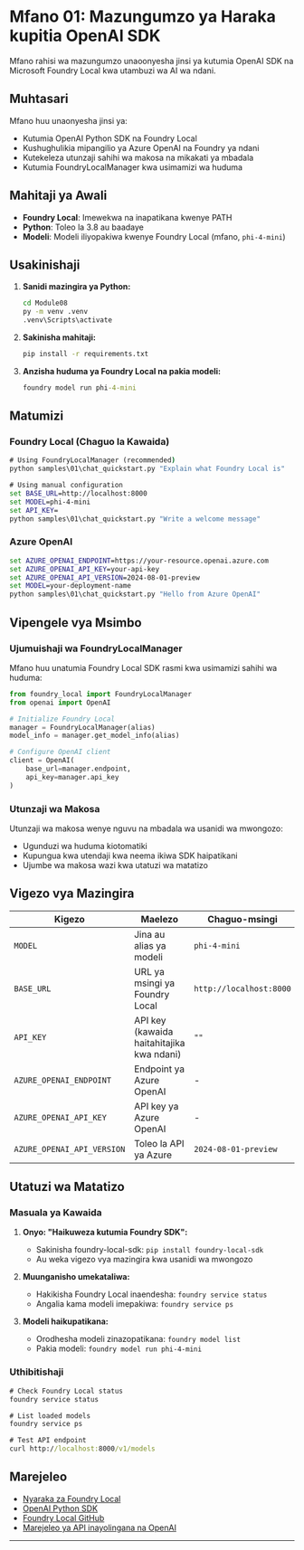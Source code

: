 <!--
CO_OP_TRANSLATOR_METADATA:
{
  "original_hash": "fb649a75048715165e76e20b366620a9",
  "translation_date": "2025-09-25T01:05:06+00:00",
  "source_file": "Module08/samples/01/README.md",
  "language_code": "sw"
}
-->
# Mfano 01: Mazungumzo ya Haraka kupitia OpenAI SDK

Mfano rahisi wa mazungumzo unaoonyesha jinsi ya kutumia OpenAI SDK na Microsoft Foundry Local kwa utambuzi wa AI wa ndani.

## Muhtasari

Mfano huu unaonyesha jinsi ya:
- Kutumia OpenAI Python SDK na Foundry Local
- Kushughulikia mipangilio ya Azure OpenAI na Foundry ya ndani
- Kutekeleza utunzaji sahihi wa makosa na mikakati ya mbadala
- Kutumia FoundryLocalManager kwa usimamizi wa huduma

## Mahitaji ya Awali

- **Foundry Local**: Imewekwa na inapatikana kwenye PATH
- **Python**: Toleo la 3.8 au baadaye
- **Modeli**: Modeli iliyopakiwa kwenye Foundry Local (mfano, `phi-4-mini`)

## Usakinishaji

1. **Sanidi mazingira ya Python:**
   ```cmd
   cd Module08
   py -m venv .venv
   .venv\Scripts\activate
   ```

2. **Sakinisha mahitaji:**
   ```cmd
   pip install -r requirements.txt
   ```

3. **Anzisha huduma ya Foundry Local na pakia modeli:**
   ```cmd
   foundry model run phi-4-mini
   ```


## Matumizi

### Foundry Local (Chaguo la Kawaida)

```cmd
# Using FoundryLocalManager (recommended)
python samples\01\chat_quickstart.py "Explain what Foundry Local is"

# Using manual configuration
set BASE_URL=http://localhost:8000
set MODEL=phi-4-mini
set API_KEY=
python samples\01\chat_quickstart.py "Write a welcome message"
```

### Azure OpenAI

```cmd
set AZURE_OPENAI_ENDPOINT=https://your-resource.openai.azure.com
set AZURE_OPENAI_API_KEY=your-api-key
set AZURE_OPENAI_API_VERSION=2024-08-01-preview
set MODEL=your-deployment-name
python samples\01\chat_quickstart.py "Hello from Azure OpenAI"
```


## Vipengele vya Msimbo

### Ujumuishaji wa FoundryLocalManager

Mfano huu unatumia Foundry Local SDK rasmi kwa usimamizi sahihi wa huduma:

```python
from foundry_local import FoundryLocalManager
from openai import OpenAI

# Initialize Foundry Local
manager = FoundryLocalManager(alias)
model_info = manager.get_model_info(alias)

# Configure OpenAI client
client = OpenAI(
    base_url=manager.endpoint,
    api_key=manager.api_key
)
```


### Utunzaji wa Makosa

Utunzaji wa makosa wenye nguvu na mbadala wa usanidi wa mwongozo:
- Ugunduzi wa huduma kiotomatiki
- Kupungua kwa utendaji kwa neema ikiwa SDK haipatikani
- Ujumbe wa makosa wazi kwa utatuzi wa matatizo

## Vigezo vya Mazingira

| Kigezo | Maelezo | Chaguo-msingi | Inahitajika |
|--------|---------|--------------|-------------|
| `MODEL` | Jina au alias ya modeli | `phi-4-mini` | Hapana |
| `BASE_URL` | URL ya msingi ya Foundry Local | `http://localhost:8000` | Hapana |
| `API_KEY` | API key (kawaida haitahitajika kwa ndani) | `""` | Hapana |
| `AZURE_OPENAI_ENDPOINT` | Endpoint ya Azure OpenAI | - | Kwa Azure |
| `AZURE_OPENAI_API_KEY` | API key ya Azure OpenAI | - | Kwa Azure |
| `AZURE_OPENAI_API_VERSION` | Toleo la API ya Azure | `2024-08-01-preview` | Hapana |

## Utatuzi wa Matatizo

### Masuala ya Kawaida

1. **Onyo: "Haikuweza kutumia Foundry SDK":**
   - Sakinisha foundry-local-sdk: `pip install foundry-local-sdk`
   - Au weka vigezo vya mazingira kwa usanidi wa mwongozo

2. **Muunganisho umekataliwa:**
   - Hakikisha Foundry Local inaendesha: `foundry service status`
   - Angalia kama modeli imepakiwa: `foundry service ps`

3. **Modeli haikupatikana:**
   - Orodhesha modeli zinazopatikana: `foundry model list`
   - Pakia modeli: `foundry model run phi-4-mini`

### Uthibitishaji

```cmd
# Check Foundry Local status
foundry service status

# List loaded models
foundry service ps

# Test API endpoint
curl http://localhost:8000/v1/models
```


## Marejeleo

- [Nyaraka za Foundry Local](https://learn.microsoft.com/azure/ai-foundry/foundry-local/)
- [OpenAI Python SDK](https://github.com/openai/openai-python)
- [Foundry Local GitHub](https://github.com/microsoft/Foundry-Local)
- [Marejeleo ya API inayolingana na OpenAI](https://learn.microsoft.com/azure/ai-foundry/foundry-local/how-to/how-to-integrate-with-inference-sdks)

---

